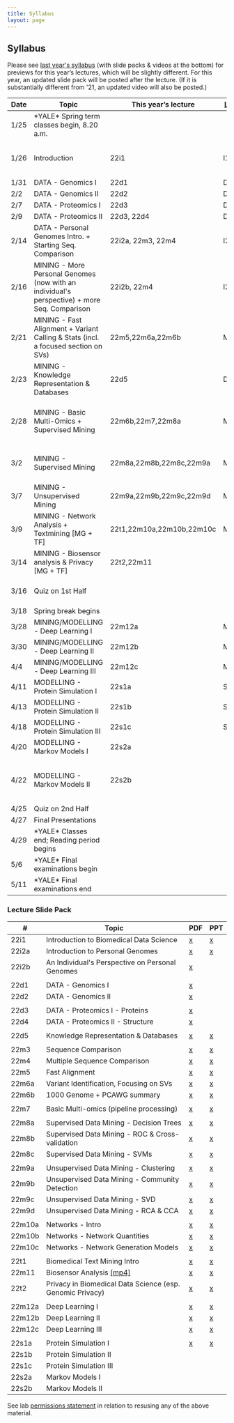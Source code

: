 ```yaml
---
title: Syllabus
layout: page
---
```



## Syllabus


Please see [last year's syllabus](http://cbb752b21.gersteinlab.org/syllabus) (with slide packs & videos at the bottom) for previews for this year’s lectures, which will be slightly different. For this year, an updated slide pack will be posted after the lecture. (If it is substantially different from '21, an updated video will also be posted.)

| Date | Topic                                                                                        | This year’s lecture       | [Last year’s lecture](http://cbb752b21.gersteinlab.org/syllabus) | Comment                                                                                                   |
| ---- | -------------------------------------------------------------------------------------------- | ------------------------- | ---------------------------------------------------------------- | --------------------------------------------------------------------------------------------------------- |
| 1/25 | \*YALE\* Spring term classes begin, 8.20 a.m.                                                |                           |                                                                  |                                                                                                           |
| 1/26 | Introduction                                                                                 | 22i1                      | I1                                                               | l1 took ~45'. Rest going over syllabus                                                                    |
| 1/31 | DATA - Genomics I                                                                            | 22d1                      | D1                                                               |                                                                                                           |
| 2/2  | DATA - Genomics II                                                                           | 22d2                      | D2                                                               |                                                                                                           |
| 2/7  | DATA - Proteomics I                                                                          | 22d3                      | D3                                                               |                                                                                                           |
| 2/9  | DATA - Proteomics II                                                                         | 22d3, 22d4                | D4                                                               |                                                                                                           |
| 2/14 | DATA - Personal Genomes Intro. + Starting Seq. Comparison                                    | 22i2a, 22m3, 22m4         | I2a,M3,M4                                                        |                                                                                                           |
| 2/16 | MINING - More Personal Genomes (now with an individual's perspective) + more Seq. Comparison | 22i2b, 22m4               | I2b,M4                                                           |                                                                                                           |
| 2/21 | MINING - Fast Alignment + Variant Calling & Stats (incl. a focused section on SVs)           | 22m5,22m6a,22m6b          | M5,M6a                                                           | Stopped in 22m6b before PCAWG section                                                                     |
| 2/23 | MINING - Knowledge Representation & Databases                                                | 22d5                      | D5                                                               |                                                                                                           |
| 2/28 | MINING - Basic Multi-Omics + Supervised Mining                                               | 22m6b,22m7,22m8a          | M6b, M7,M8a                                                      | Stopped in 22m8a before decision trees                                                                    |
| 3/2  | MINING - Supervised Mining                                                                   | 22m8a,22m8b,22m8c,22m9a   | M8a,M8b,M8c,M9a                                                  | Stopped in 22m9a, almost at end                                                                           |
| 3/7  | MINING - Unsupervised Mining                                                                 | 22m9a,22m9b,22m9c,22m9d   | M9a,M9b,M9c,M9d                                                  |                                                                                                           |
| 3/9  | MINING - Network Analysis + Textmining \[MG + TF\]                                           | 22t1,22m10a,22m10b,22m10c | M10a,M10b,M10c                                                   |                                                                                                           |
| 3/14 | MINING - Biosensor analysis & Privacy \[MG + TF\]                                            | 22t2,22m11                |                                                                  |                                                                                                           |
| 3/16 | Quiz on 1st Half                                                                             |                           |                                                                  | [quiz 1 study guide](http://files2.gersteinlab.org/public-docs/2022/03.10/Cbb752b22_Quiz1_studyguide.pdf) |
| 3/18 | Spring break begins                                                                          |                           |                                                                  |                                                                                                           |
| 3/28 | MINING/MODELLING - Deep Learning I                                                           | 22m12a                    | M12a                                                             |                                                                                                           |
| 3/30 | MINING/MODELLING - Deep Learning II                                                          | 22m12b                    | M12b                                                             |                                                                                                           |
| 4/4  | MINING/MODELLING - Deep Learning III                                                         | 22m12c                    | M12c                                                             |                                                                                                           |
| 4/11 | MODELLING - Protein Simulation I                                                             | 22s1a                     | S1                                                               |                                                                                                           |
| 4/13 | MODELLING - Protein Simulation II                                                            | 22s1b                     | S2a                                                              |                                                                                                           |
| 4/18 | MODELLING - Protein Simulation III                                                           | 22s1c                     | S2b                                                              |                                                                                                           |
| 4/20 | MODELLING - Markov Models I                                                                  | 22s2a                     |                                                                  |                                                                                                           |
| 4/22 | MODELLING - Markov Models II                                                                 | 22s2b                     |                                                                  | Happening in place of morning section on Fri 4/22                                                         |
| 4/25 | Quiz on 2nd Half                                                                             |                           |                                                                  |                                                                                                           |
| 4/27 | Final Presentations                                                                          |                           |                                                                  |                                                                                                           |
| 4/29 | \*YALE\* Classes end; Reading period begins                                                  |                           |                                                                  |                                                                                                           |
| 5/6  | \*YALE\* Final examinations begin                                                            |                           |                                                                  |                                                                                                           |
| 5/11 | \*YALE\* Final examinations end                                                              |                           |                                                                  |                                                                                                           |

### Lecture Slide Pack

| #      | Topic                                                                                                                    | PDF                                                                                                                              | PPT                                                                                                                              |
| ------ | ------------------------------------------------------------------------------------------------------------------------ | -------------------------------------------------------------------------------------------------------------------------------- | -------------------------------------------------------------------------------------------------------------------------------- |
| 22i1   | Introduction to Biomedical Data Science                                                                                  | [x](http://files2.gersteinlab.org/public-docs/2022/01.31/cbb752-MG-spr22-22i1-biomed-datasci-intro.pdf)                          | [x](http://files2.gersteinlab.org/public-docs/2022/01.31/cbb752-MG-spr22-22i1-biomed-datasci-intro.ppt)                          |
| 22i2a  | Introduction to Personal Genomes                                                                                         | [x](http://files2.gersteinlab.org/public-docs/2022/03.01/MG_lectures/22i2a--cbb752-personalgenomes-intro.pdf)                    | [x](http://files2.gersteinlab.org/public-docs/2022/03.01/MG_lectures/22i2a--cbb752-personalgenomes-intro.pptx)                   |
| 22i2b  | An Individual's Perspective on Personal Genomes                                                                          | [x](http://files2.gersteinlab.org/public-docs/2022/02.21/Zimmer_MBB_452_genome_talk_2022.pdf)                                    |                                                                                                                                  |
|        |                                                                                                                          |                                                                                                                                  |                                                                                                                                  |
| 22d1   | DATA - Genomics I                                                                                                        | [x](http://files2.gersteinlab.org/public-docs/2022/01.31/220131_Genomics_I_handout_version.pdf)                                  |                                                                                                                                  |
| 22d2   | DATA - Genomics II                                                                                                       | [x](http://files2.gersteinlab.org/public-docs/2022/02.02/220202_Genomics_II.pdf)                                                 |                                                                                                                                  |
|        |                                                                                                                          |                                                                                                                                  |                                                                                                                                  |
| 22d3   | DATA - Proteomics I - Proteins                                                                                           | [x](http://files2.gersteinlab.org/public-docs/2022/02.09/CBB_752_2022_Rinehart_Proteins.pdf)                                     |                                                                                                                                  |
| 22d4   | DATA - Proteomics II - Structure                                                                                         | [x](http://files2.gersteinlab.org/public-docs/2022/02.09/CBB_752_Rinehart_Structure_2022.pdf)                                    |                                                                                                                                  |
|        |                                                                                                                          |                                                                                                                                  |                                                                                                                                  |
| 22d5   | Knowledge Representation & Databases                                                                                     | [x](http://files2.gersteinlab.org/public-docs/2022/02.23/Database_KB_Cheung_2_23_22.pdf)                                         | [x](http://files2.gersteinlab.org/public-docs/2022/02.23/Database_KB_Cheung_2_23_22.pptx)                                        |
|        |                                                                                                                          |                                                                                                                                  |                                                                                                                                  |
| 22m3   | Sequence Comparison                                                                                                      | [x](http://files2.gersteinlab.org/public-docs/2022/03.01/MG_lectures/22m3--cbb752-MG-spr22-seqcmp.pdf)                           | [x](http://files2.gersteinlab.org/public-docs/2022/03.01/MG_lectures/22m3--cbb752-MG-spr22-seqcmp.ppt)                           |
| 22m4   | Multiple Sequence Comparison                                                                                             | [x](http://files2.gersteinlab.org/public-docs/2022/03.01/MG_lectures/22m4--cbb752-MG-spr22-multiseq.pdf)                         | [x](http://files2.gersteinlab.org/public-docs/2022/03.01/MG_lectures/22m4--cbb752-MG-spr22-multiseq.ppt)                         |
| 22m5   | Fast Alignment                                                                                                           | [x](http://files2.gersteinlab.org/public-docs/2022/03.01/MG_lectures/22m5--cbb752-MG-spr22-fastalign.pdf)                        | [x](http://files2.gersteinlab.org/public-docs/2022/03.01/MG_lectures/22m5--cbb752-MG-spr22-fastalign.ppt)                        |
| 22m6a  | Variant Identification, Focusing on SVs                                                                                  | [x](http://files2.gersteinlab.org/public-docs/2022/03.01/MG_lectures/22m6a--cbb752-MG-spr22-SNVs-SVs.pdf)                        | [x](http://files2.gersteinlab.org/public-docs/2022/03.01/MG_lectures/22m6a--cbb752-MG-spr22-SNVs-SVs.pptx)                       |
| 22m6b  | 1000 Genome + PCAWG summary                                                                                              | [x](http://files2.gersteinlab.org/public-docs/2022/03.01/MG_lectures/22m6b---cbb752-MG-spr22-1000G-PCAWG.pdf)                    | [x](http://files2.gersteinlab.org/public-docs/2022/03.01/MG_lectures/22m6b---cbb752-MG-spr22-1000G-PCAWG.pptx)                   |
|        |                                                                                                                          |                                                                                                                                  |                                                                                                                                  |
| 22m7   | Basic Multi-omics (pipeline processing)                                                                                  | [x](http://files2.gersteinlab.org/public-docs/2022/03.01/MG_lectures/22m7--cbb752-MG-spr22-multi-omics.pdf)                      | [x](http://files2.gersteinlab.org/public-docs/2022/03.01/MG_lectures/22m7--cbb752-MG-spr22-multi-omics.pptx)                     |
|        |                                                                                                                          |                                                                                                                                  |                                                                                                                                  |
| 22m8a  | Supervised Data Mining - Decision Trees                                                                                  | [x](http://files2.gersteinlab.org/public-docs/2022/03.03/22m8a--cbb752-MG-spr22-datamining-supervised-decisiontrees.pdf)         | [x](http://files2.gersteinlab.org/public-docs/2022/03.03/22m8a--cbb752-MG-spr22-datamining-supervised-decisiontrees.ppt)         |
| 22m8b  | Supervised Data Mining - ROC & Cross-validation                                                                          | [x](http://files2.gersteinlab.org/public-docs/2022/03.03/22m8b--cbb752-MG-spr22-datamining-supervised-ROCs-Cross-validation.pdf) | [x](http://files2.gersteinlab.org/public-docs/2022/03.03/22m8b--cbb752-MG-spr22-datamining-supervised-ROCs-Cross-validation.ppt) |
| 22m8c  | Supervised Data Mining - SVMs                                                                                            | [x](http://files2.gersteinlab.org/public-docs/2022/03.03/22m8c--cbb752-mg-spr22-datamining-supervised-SVMs.pdf)                  | [x](http://files2.gersteinlab.org/public-docs/2022/03.03/22m8c--cbb752-mg-spr22-datamining-supervised-SVMs.ppt)                  |
|        |                                                                                                                          |                                                                                                                                  |                                                                                                                                  |
| 22m9a  | Unsupervised Data Mining - Clustering                                                                                    | [x](http://files2.gersteinlab.org/public-docs/2022/03.03/22m9a--cbb752-MG-spr22-datamining-unsupervised--clustering.pdf)         | [x](http://files2.gersteinlab.org/public-docs/2022/03.03/22m9a--cbb752-MG-spr22-datamining-unsupervised--clustering.pptx)        |
| 22m9b  | Unsupervised Data Mining - Community Detection                                                                           | [x](http://files2.gersteinlab.org/public-docs/2022/03.10/22m9b--cbb752-MG-datamining-unsupervised--community-detection.pdf)      | [x](http://files2.gersteinlab.org/public-docs/2022/03.10/22m9b--cbb752-MG-datamining-unsupervised--community-detection.pptx)     |
| 22m9c  | Unsupervised Data Mining - SVD                                                                                           | [x](http://files2.gersteinlab.org/public-docs/2022/03.10/22m9c--cbb752-MG-datamining-unsupervised--SVD..pdf)                     | [x](http://files2.gersteinlab.org/public-docs/2022/03.10/22m9c--cbb752-MG-datamining-unsupervised--SVD..pptx)                    |
| 22m9d  | Unsupervised Data Mining - RCA & CCA                                                                                     | [x](http://files2.gersteinlab.org/public-docs/2022/03.10/22m9d--cbb752-MG-spr22-datamining-unsupervised--rca-cca.pdf)            | [x](http://files2.gersteinlab.org/public-docs/2022/03.10/22m9d--cbb752-MG-spr22-datamining-unsupervised--rca-cca.pptx)           |
|        |                                                                                                                          |                                                                                                                                  |                                                                                                                                  |
| 22m10a | Networks - Intro                                                                                                         | [x](http://files2.gersteinlab.org/public-docs/2022/03.10/22m10a--cbb752-MG-networks-intro.pdf)                                   | [x](http://files2.gersteinlab.org/public-docs/2022/03.10/22m10a--cbb752-MG-networks-intro.ppt)                                   |
| 22m10b | Networks - Network Quantities                                                                                            | [x](http://files2.gersteinlab.org/public-docs/2022/03.10/22m10b--cbb752-MG-network-quantities.pdf)                               | [x](http://files2.gersteinlab.org/public-docs/2022/03.10/22m10b--cbb752-MG-network-quantities.ppt)                               |
| 22m10c | Networks - Network Generation Models                                                                                     | [x](http://files2.gersteinlab.org/public-docs/2022/03.10/22m10c--cbb752-MG-network-generation.pdf)                               | [x](http://files2.gersteinlab.org/public-docs/2022/03.10/22m10c--cbb752-MG-network-generation.ppt)                               |
|        |                                                                                                                          |                                                                                                                                  |                                                                                                                                  |
| 22t1   | Biomedical Text Mining Intro                                                                                             | [x](http://files2.gersteinlab.org/public-docs/2022/03.09/cbb752b22_textmining.pdf)                                               | [x](http://files2.gersteinlab.org/public-docs/2022/03.10/cbb752b22_textmining.pptx)                                              |
| 22m11  | Biosensor Analysis  [\[mp4\]](http://files2.gersteinlab.org/public-docs/2022/03.14/22m11--cbb752-MG-spr22-biosensors.mp4)                                                                                                     | [x](http://files2.gersteinlab.org/public-docs/2022/03.14/22m11--cbb752-MG-spr22-biosensors.pdf)                                  | [x](http://files2.gersteinlab.org/public-docs/2022/03.14/22m11--cbb752-MG-spr22-biosensors.pptx)                                 |
| 22t2   | Privacy in Biomedical Data Science (esp. Genomic Privacy)                                                                | [x](http://files2.gersteinlab.org/public-docs/2022/03.14/PrivacyCyberbiosecurity_cbb752b22_EN.pdf)                               | [x](http://files2.gersteinlab.org/public-docs/2022/03.14/PrivacyCyberbiosecurity_cbb752b22_EN.pptx)                              |
|        |                                                                                                                          |                                                                                                                                  |                                                                                                                                  |
| 22m12a | Deep Learning I                                                                                                          | [x](http://files2.gersteinlab.org/public-docs/2022/04.05/DeepLearning_I_IntroDL.pdf)                                             | [x](http://files.gersteinlab.org/public-docs/2022/04.05/DeepLearning_I_IntroDL.pptx)                                             |
| 22m12b | Deep Learning II                                                                                                         | [x](http://files2.gersteinlab.org/public-docs/2022/04.05/DeepLearning_II_2022.pdf)                                               | [x](http://files.gersteinlab.org/public-docs/2022/04.05/DeepLearning_II_2022.pptx)                                               |
| 22m12c | Deep Learning III                                                                                                        | [x](http://files2.gersteinlab.org/public-docs/2022/04.05/DeepLearning_III_VAEandGAN_2022.pdf)                                    | [x](http://files.gersteinlab.org/public-docs/2022/04.05/DeepLearning_III_VAEandGAN_2022.pptx)                                    |
|        |                                                                                                                          |                                                                                                                                  |                                                                                                                                  |
| 22s1a  | Protein Simulation I                                                                                                     | [x](http://files2.gersteinlab.org/public-docs/2022/04.19/ericni/protein_folding.pdf)                                             | [x](http://files2.gersteinlab.org/public-docs/2022/04.19/ericni/protein_folding.ppt)                                             |
| 22s1b  | Protein Simulation II                                                                                                    |                                                                                                                                  |                                                                                                                                  |
| 22s1c  | Protein Simulation III                                                                                                   |                                                                                                                                  |                                                                                                                                  |
| 22s2a  | Markov Models I                                                                                                          |                                                                                                                                  |                                                                                                                                  |
| 22s2b  | Markov Models II                                                                                                         |                                                                                                                                  |                                                                                                                                  |

See lab [permissions statement](https://sites.gersteinlab.org/permissions/) in relation to resusing any of the above material.
